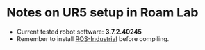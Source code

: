 Notes on UR5 setup in Roam Lab
==============================
* Current tested robot software: **3.7.2.40245**
* Remember to install [ROS-Industrial](http://wiki.ros.org/Industrial/Install) before compiling.